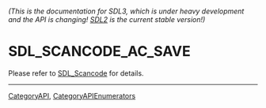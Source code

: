 ###### (This is the documentation for SDL3, which is under heavy development and the API is changing! [SDL2](https://wiki.libsdl.org/SDL2/) is the current stable version!)
# SDL_SCANCODE_AC_SAVE

Please refer to [SDL_Scancode](SDL_Scancode) for details.

----
[CategoryAPI](CategoryAPI), [CategoryAPIEnumerators](CategoryAPIEnumerators)

